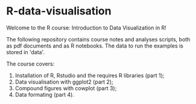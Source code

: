 # R-data-visualisation

Welcome to the R course: Introduction to Data Visualization in R!

The following repository contains course notes and analyses scripts, both as pdf documents and as R notebooks.
The data to run the examples is stored in 'data'.

The course covers:

1. Installation of R, Rstudio and the requires R libraries (part 1);
1. Data visualisation with ggplot2 (part 2);
1. Compound figures with cowplot (part 3);
1. Data formating (part 4).

